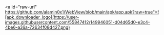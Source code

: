 <a id="raw-url" https://github.com/alamin0x1/WebView/blob/main/apk/app.apk?raw=true">![apk_downloader_logo](https://user-images.githubusercontent.com/55847412/149946051-d04d65d0-e3c4-4be6-a36a-72634f08d427.png)

